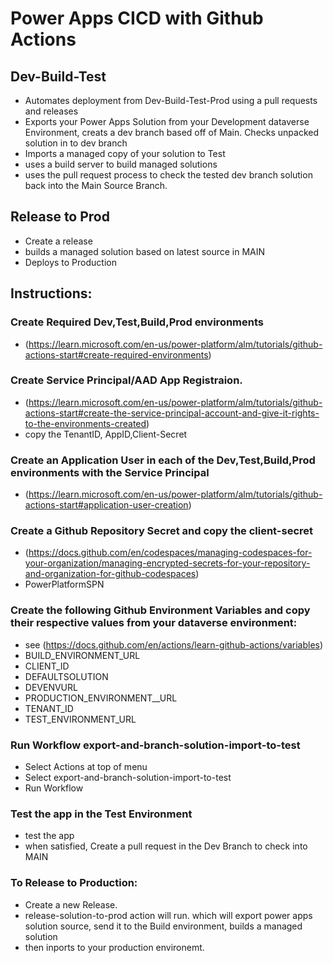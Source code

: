 # Power Apps CICD with Github Actions


 ## Dev-Build-Test
- Automates deployment from Dev-Build-Test-Prod using a pull requests and releases
- Exports your Power Apps Solution  from your Development dataverse Environment, creats a dev branch based off of Main. Checks unpacked solution in to dev branch
- Imports a managed copy of your solution to Test
- uses a build server to build managed solutions
- uses the pull request process to check the tested dev branch solution back into the Main Source Branch.

## Release to Prod
- Create a release
- builds a managed solution based on latest source in MAIN
- Deploys to Production


## Instructions:   
    
### Create Required Dev,Test,Build,Prod environments    
- (https://learn.microsoft.com/en-us/power-platform/alm/tutorials/github-actions-start#create-required-environments)
### Create Service Principal/AAD App Registraion.
-  (https://learn.microsoft.com/en-us/power-platform/alm/tutorials/github-actions-start#create-the-service-principal-account-and-give-it-rights-to-the-environments-created) 
- copy the TenantID, AppID,Client-Secret
### Create an Application User in each of the Dev,Test,Build,Prod environments with the Service Principal
 - (https://learn.microsoft.com/en-us/power-platform/alm/tutorials/github-actions-start#application-user-creation)
### Create a Github Repository Secret and copy the client-secret
- (https://docs.github.com/en/codespaces/managing-codespaces-for-your-organization/managing-encrypted-secrets-for-your-repository-and-organization-for-github-codespaces)
- PowerPlatformSPN

### Create the following Github Environment Variables and copy their respective values from your dataverse environment:
 - see (https://docs.github.com/en/actions/learn-github-actions/variables)
- BUILD_ENVIRONMENT_URL
- CLIENT_ID
- DEFAULTSOLUTION
- DEVENVURL
- PRODUCTION_ENVIRONMENT__URL
- TENANT_ID
- TEST_ENVIRONMENT_URL
 
### Run Workflow  export-and-branch-solution-import-to-test
- Select Actions  at top of menu
- Select export-and-branch-solution-import-to-test
- Run Workflow

### Test the app in the Test Environment
- test the app
- when satisfied, Create a pull request in the Dev Branch to check into MAIN

### To Release to Production:
- Create a new Release. 
- release-solution-to-prod action will run. which will export power apps solution source, send it to the Build environment, builds a managed solution
- then inports to your production environemt.
